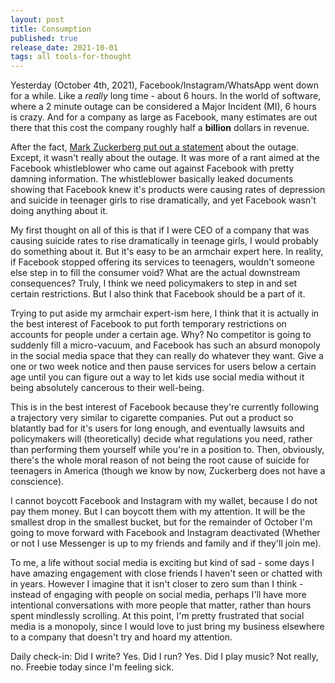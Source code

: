 ```yaml
---
layout: post
title: Consumption
published: true
release_date: 2021-10-01
tags: all tools-for-thought
---
```

Yesterday (October 4th, 2021), Facebook/Instagram/WhatsApp went down for a while. Like a *really* long time - about 6 hours. <!--excerpt-->  In the world of software, where a 2 minute outage can be considered a Major Incident (MI), 6 hours is crazy. And for a company as large as Facebook, many estimates are out there that this cost the company roughly half a **billion** dollars in revenue. 

After the fact, [Mark Zuckerberg put out a statement](https://www.facebook.com/4/posts/10113961365418581/?d=n) about the outage. Except, it wasn't really about the outage. It was more of a rant aimed at the Facebook whistleblower who came out against Facebook with pretty damning information. The whistleblower basically leaked documents showing that Facebook knew it's products were causing rates of depression and suicide in teenager girls to rise dramatically, and yet Facebook wasn't doing anything about it. 

My first thought on all of this is that if I were CEO of a company that was causing suicide rates to rise dramatically in teenage girls, I would probably do something about it. But it's easy to be an armchair expert here. In reality, if Facebook stopped offering its services to teenagers, wouldn't someone else step in to fill the consumer void? What are the actual downstream consequences? Truly, I think we need policymakers to step in and set certain restrictions. But I also think that Facebook should be a part of it. 

Trying to put aside my armchair expert-ism here, I think that it is actually in the best interest of Facebook to put forth temporary restrictions on accounts for people under a certain age. Why? No competitor is going to suddenly fill a micro-vacuum, and Facebook has such an absurd monopoly in the social media space that they can really do whatever they want. Give a one or two week notice and then pause services for users below a certain age until you can figure out a way to let kids use social media without it being absolutely cancerous to their well-being. 

This is in the best interest of Facebook because they're currently following a trajectory very similar to cigarette companies. Put out a product so blatantly bad for it's users for long enough, and eventually lawsuits and policymakers will (theoretically) decide what regulations you need, rather than performing them yourself while you're in a position to. Then, obviously, there's the whole moral reason of not being the root cause of suicide for teenagers in America (though we know by now, Zuckerberg does not have a conscience).

I cannot boycott Facebook and Instagram with my wallet, because I do not pay them money. But I can boycott them with my attention. It will be the smallest drop in the smallest bucket, but for the remainder of October I'm going to move forward with Facebook and Instagram deactivated (Whether or not I use Messenger is up to my friends and family and if they'll join me). 

To me, a life without social media is exciting but kind of sad - some days I have amazing engagement with close friends I haven't seen or chatted with in years. However I imagine that it isn't closer to zero sum than I think - instead of engaging with people on social media, perhaps I'll have more intentional conversations with more people that matter, rather than hours spent mindlessly scrolling. At this point, I'm pretty frustrated that social media is a monopoly, since I would love to just bring my business elsewhere to a company that doesn't try and hoard my attention. 

Daily check-in:
Did I write? Yes.
Did I run? Yes.
Did I play music? Not really, no. Freebie today since I'm feeling sick. 
